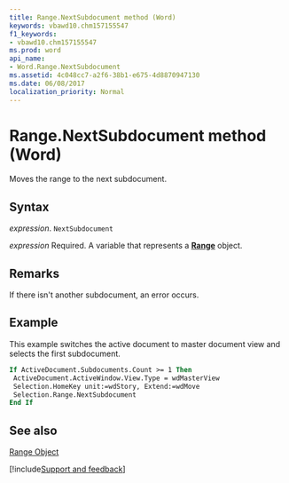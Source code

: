 ```yaml
---
title: Range.NextSubdocument method (Word)
keywords: vbawd10.chm157155547
f1_keywords:
- vbawd10.chm157155547
ms.prod: word
api_name:
- Word.Range.NextSubdocument
ms.assetid: 4c048cc7-a2f6-38b1-e675-4d8870947130
ms.date: 06/08/2017
localization_priority: Normal
---
```



# Range.NextSubdocument method (Word)

Moves the range to the next subdocument.


## Syntax

_expression_. `NextSubdocument`

_expression_ Required. A variable that represents a **[Range](Word.Range.md)** object.


## Remarks

If there isn't another subdocument, an error occurs.


## Example

This example switches the active document to master document view and selects the first subdocument.


```vb
If ActiveDocument.Subdocuments.Count >= 1 Then 
 ActiveDocument.ActiveWindow.View.Type = wdMasterView 
 Selection.HomeKey unit:=wdStory, Extend:=wdMove 
 Selection.Range.NextSubdocument 
End If
```


## See also


[Range Object](Word.Range.md)

[!include[Support and feedback](~/includes/feedback-boilerplate.md)]